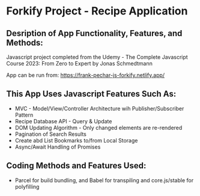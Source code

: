# Forkify Project - Recipe Application
## Desription of App Functionality, Features, and Methods:

Javascript project completed from the Udemy - The Complete Javascript Course 2023: From Zero to Expert by Jonas Schmedtmann

App can be run from: https://frank-pechar-js-forkify.netlify.app/

## This App Uses Javascript Features Such As:

- MVC - Model/View/Controller Architecture wih Publisher/Subscriber Pattern
- Recipe Database API - Query & Update
- DOM Updating Algorithm - Only changed elements are re-rendered
- Pagination of Search Results
- Create abd List Bookmarks to/from Local Storage
- Async/Await Handling of Promises

## Coding Methods and Features Used:

- Parcel for build bundling, and Babel for transpiling and core.js/stable for polyfilling


